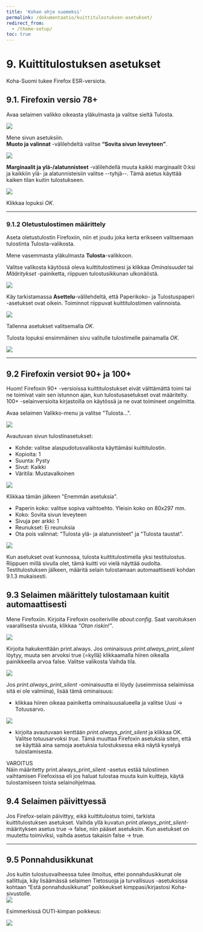 ```yaml
---
title: 'Kohan ohje suomeksi'
permalink: /dokumentaatio/kuittitulostuksen-asetukset/
redirect_from:
  - /theme-setup/
toc: true
---
```


# 9. Kuittitulostuksen asetukset

Koha-Suomi tukee Firefox ESR-versiota.

## 9.1. Firefoxin versio 78+

Avaa selaimen valikko oikeasta yläkulmasta ja valitse sieltä Tulosta.

![](/assets/files/docs/Kuittitulostuksen_asetukset/printer1.png)

Mene sivun asetuksiin.  
**Muoto ja valinnat** -välilehdeltä valitse **“Sovita sivun leveyteen”**.

![](/assets/files/docs/Kuittitulostuksen_asetukset/tulostin2.png)

**Marginaalit ja ylä-/alatunnisteet** -välilehdellä muuta kaikki marginaalit
0:ksi ja kaikkiin ylä- ja alatunnisteisiin valitse --tyhjä--. Tämä asetus
käyttää kaiken tilan kuitin tulostukseen.

![](/assets/files/docs/Kuittitulostuksen_asetukset/tulostin3.png)

Klikkaa lopuksi _OK_.

---

### 9.1.2 Oletustulostimen määrittely

Aseta oletustulostin Firefoxiin, niin et joudu joka kerta erikseen valitsemaan
tulostinta Tulosta-valikosta.

Mene vasemmasta yläkulmasta **Tulosta**-valikkoon.

Valitse valikosta käytössä oleva kuittitulostimesi ja klikkaa
_Ominaisuudet_ tai _Määritykset_ -painiketta, riippuen tulostusikkunan
ulkonäöstä.

![](/assets/files/docs/Kuittitulostuksen_asetukset/printer3.png)

Käy tarkistamassa **Asettelu**-välilehdeltä, että Paperikoko- ja
Tulostuspaperi -asetukset ovat oikein. Toiminnot riippuvat
kuittitulostimen valinnoista.

![](/assets/files/docs/Kuittitulostuksen_asetukset/printer2.png)

Tallenna asetukset valitsemalla _OK_.

Tulosta lopuksi ensimmäinen sivu valitulle tulostimelle painamalla _OK_.

![](/assets/files/docs/Kuittitulostuksen_asetukset/printer4.png)

---

## 9.2 Firefoxin versiot 90+ ja 100+

Huom! Firefoxin 90+ -versioissa kuittitulostukset eivät välttämättä toimi tai ne toimivat vain sen istunnon ajan, kun tulostusasetukset ovat määritelty. 
100+ -selainversioita kirjastoilla on käytössä ja ne ovat toimineet ongelmitta.

Avaa selaimen Valikko-menu ja valitse "Tulosta...".

![](/assets/files/docs/Kuittitulostuksen_asetukset/valikko.PNG)

Avautuvan sivun tulostinasetukset:
- Kohde: valitse alaspudotusvalikosta käyttämäsi kuittitulostin.
- Kopioita: 1
- Suunta: Pysty
- Sivut: Kaikki
- Väritila: Mustavalkoinen

![](/assets/files/docs/Kuittitulostuksen_asetukset/Tulosta_asetukset1.PNG)

Klikkaa tämän jälkeen "Enemmän asetuksia".
- Paperin koko: valitse sopiva vaihtoehto. Yleisin koko on 80x297 mm.
- Koko: Sovita sivun leveyteen
- Sivuja per arkki: 1
- Reunukset: Ei reunuksia
- Ota pois valinnat: "Tulosta ylä- ja alatunnisteet" ja "Tulosta taustat".

![](/assets/files/docs/Kuittitulostuksen_asetukset/Tulosta_asetukset2.PNG)

Kun asetukset ovat kunnossa, tulosta kuittitulostimella yksi testitulostus. 
Riippuen millä sivulla olet, tämä kuitti voi vielä näyttää oudolta. 
Testitulostuksen jälkeen, määritä selain tulostamaan automaattisesti kohdan 9.1.3 mukaisesti.


## 9.3 Selaimen määrittely tulostamaan kuitit automaattisesti

Mene Firefoxiin. Kirjoita Firefoxin osoiteriville _about:config_. Saat
varoituksen vaarallisesta sivusta, klikkaa _“Otan riskin!”_.

![](/assets/files/docs/Kuittitulostuksen_asetukset/printer5.png)

Kirjoita hakukenttään print.always. Jos ominaisuus
_print.always_print_silent_ löytyy, muuta sen arvoksi true (=kyllä)
klikkaamalla hiiren oikealla painikkeella arvoa false. Valitse valikosta
Vaihda tila.

![](/assets/files/docs/Kuittitulostuksen_asetukset/printer6.png)

Jos _print.always_print_silent_ -ominaisuutta ei löydy (useimmissa selaimissa sitä ei ole
valmiina), lisää tämä ominaisuus:

- klikkaa hiiren oikeaa painiketta ominaisuusalueella ja valitse Uusi
  -&gt; Totuusarvo.

![](/assets/files/docs/Kuittitulostuksen_asetukset/tulostin8.png)

- kirjoita avautuvaan kenttään _print.always_print_silent_ ja
  klikkaa OK. Valitse totuusarvoksi _true_. Tämä muuttaa Firefoxin
  asetuksia siten, että se käyttää aina samoja asetuksia tulostuksessa
  eikä näytä kyselyä tulostamisesta.

VAROITUS  
Näin määritetty print.always_print_silent -asetus estää tulostimen
vaihtamisen Firefoxissa eli jos haluat tulostaa muuta kuin kuitteja,
käytä tulostamiseen toista selainohjelmaa.

## 9.4 Selaimen päivittyessä

Jos Firefox-selain päivittyy, eikä kuittitulostus toimi, tarkista
kuittitulostuksen asetukset. Vaihda yllä kuvatun
_print.always_print_silent_-määrityksen asetus true -> false, niin pääset asetuksiin. Kun asetukset on muutettu toimiviksi, vaihda asetus takaisin false -> true.

---

## 9.5 Ponnahdusikkunat

Jos kuitin tulostusvaiheessa tulee ilmoitus, ettei ponnahdusikkunat ole
sallittuja, käy lisäämässä selaimen Tietosuoja ja turvallisuus
-asetuksissa kohtaan “Estä ponnahdusikkunat” poikkeukset
kimppasi/kirjastosi Koha-sivustolle.  
![](/assets/files/docs/Kuittitulostuksen_asetukset/ponnahdusikkuna.png)

Esimmerkissä OUTI-kimpan poikkeus:

![](/assets/files/docs/Kuittitulostuksen_asetukset/sallitut_sivustot2.PNG)

